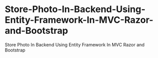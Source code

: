 # Store-Photo-In-Backend-Using-Entity-Framework-In-MVC-Razor-and-Bootstrap
Store Photo In Backend Using Entity Framework In MVC Razor and Bootstrap
